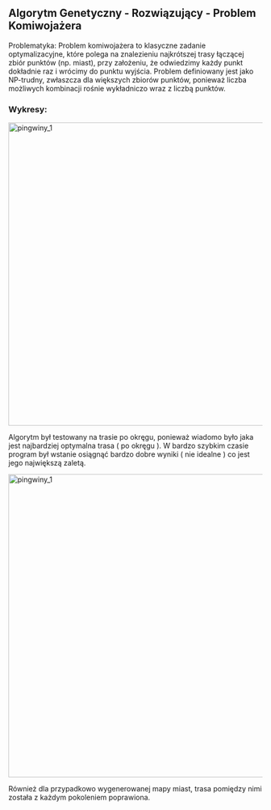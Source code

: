 ## Algorytm Genetyczny - Rozwiązujący - Problem Komiwojażera

Problematyka:
Problem komiwojażera to klasyczne zadanie optymalizacyjne, które polega na znalezieniu najkrótszej trasy łączącej zbiór punktów (np. miast),
przy założeniu, że odwiedzimy każdy punkt dokładnie raz i wrócimy do punktu wyjścia.
Problem definiowany jest jako NP-trudny, zwłaszcza dla większych zbiorów punktów, ponieważ liczba możliwych kombinacji rośnie wykładniczo wraz z liczbą punktów.

### Wykresy:

<img src="https://github.com/user-attachments/assets/7e80b7ef-fc8a-4ded-a027-34dde73f2309" alt="pingwiny_1" width="600">

Algorytm był testowany na trasie po okręgu, ponieważ wiadomo było jaka jest najbardziej optymalna trasa ( po okręgu ).
W bardzo szybkim czasie program był wstanie osiągnąć bardzo dobre wyniki ( nie idealne ) co jest jego największą zaletą.


<img src="https://github.com/user-attachments/assets/9ded5993-a5ce-48dc-a3a3-15c01f4f5239" alt="pingwiny_1" width="600">

Również dla przypadkowo wygenerowanej mapy miast, trasa pomiędzy nimi została z każdym pokoleniem poprawiona.
